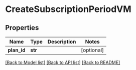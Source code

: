 # CreateSubscriptionPeriodVM


## Properties
Name | Type | Description | Notes
------------ | ------------- | ------------- | -------------
**plan_id** | **str** |  | [optional] 

[[Back to Model list]](../README.md#documentation-for-models) [[Back to API list]](../README.md#documentation-for-api-endpoints) [[Back to README]](../README.md)



